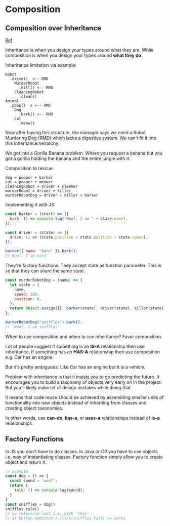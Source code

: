 # Composition

## Composition over Inheritance

[Ref](https://www.youtube.com/watch?v=wfMtDGfHWpA)

Inheritance is when you design your types around what they are. While composition is when you design your types around **what they do**.

Inheritance limitation via example:

```
Robot
  .drive()  <-- RMD
    MurderRobot
      .kill() <-- RMD
    CleaningRobot
      .clean()
Animal
  .poop()  x <-- RMD
    Dog
      .bark() <-- RMD
    Cat
      .meow()
```

Now after having this structure, the manager says we need a Robot Murdering Dog (RMD) which lacks a digestive system. We can't fit it into this inheritance heirarchy.

We got into a Gorilla Banana problem. Where you request a banana but you got a gorilla holding the banana and the entire jungle with it.

Composition to rescue:

```
dog = pooper + barker
cat = pooper + meower
cleaningRobot = driver + cleaner
murderRobot = driver + killer
murderRobotDog = driver + killer + barker
```

Implementing it with JS:

```js
const barker = (start) => ({
  bark: () => console.log("Woof, I am " + state.name),
});

const driver = (state) => ({
  drive: () => (state.position = state.position + state.speed),
});

barker({ name: "karo" }).bark();
// Woof, I am karo
```

They're factory functions. They accept state as function parameter. This is so that they can share the same state.

```js
const murderRobotDog = (name) => {
  let state = {
    name,
    speed: 100,
    position: 0,
  };
  return Object.assign({}, barker(state), driver(state), killer(state));
};

murderRobotDog("sniffles").bark();
// 'Woof, I am sniffles'
```

When to use composition and when to use inheritance? Favor composition.

Lot of people suggest if something is an **IS-A** relationship then use inheritance. If something has an **HAS-A** relationship then use composition e.g. Car has an engine.

But it's pretty ambiguous. Like Car has an engine but it is a vehicle.

Problem with inheritance is that it insists you to go predicting the future. It encourages you to build a taxonomy of objects very early on in the project. But you'll likely make lot of design mistakes while doing that.

It means that code reuse should be achieved by assembling smaller units of functionality into new objects instead of inheriting from classes and creating object taxonomies.

In other words, use **can-do**, **has-a**, or **uses-a** relationships instead of **is-a** relationships.

## Factory Functions

In JS you don't have to do classes. In Java or C# you have to use objects i.e. way of instantiating classes. Factory function simply allow you to create object and return it.

```js
// example
const dog = () => {
  const sound = 'woof';
  return {
    talk: () => console.log(sound);
  }
}
const sniffles = dog()
sniffles.talk()
// no reference lost i.e. with 'this'
// $('button.myButton').click(sniffles.talk) <= works
```
